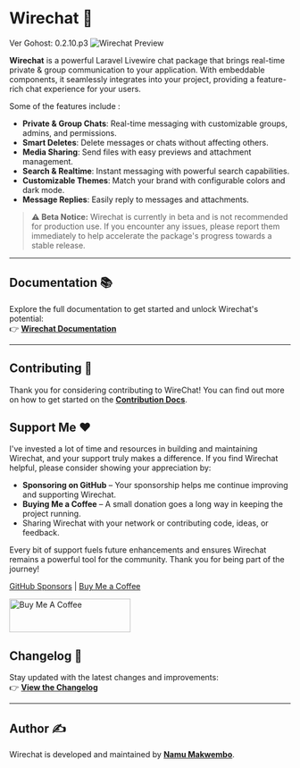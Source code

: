 # **Wirechat** 🚀  

Ver Gohost: 0.2.10.p3
![Wirechat Preview](wirechat-preview.png)  

**Wirechat** is a powerful Laravel Livewire chat package that brings real-time private & group communication to your application. With embeddable components, it seamlessly integrates into your project, providing a feature-rich chat experience for your users.  

Some of the features include :

- **Private & Group Chats**: Real-time messaging with customizable groups, admins, and permissions.  
- **Smart Deletes**: Delete messages or chats without affecting others.  
- **Media Sharing**: Send files with easy previews and attachment management.  
- **Search & Realtime**: Instant messaging with powerful search capabilities.  
- **Customizable Themes**: Match your brand with configurable colors and dark mode.  
- **Message Replies**: Easily reply to messages and attachments.  


> **⚠️ Beta Notice:** Wirechat is currently in beta and is not recommended for production use. If you encounter any issues, please report them immediately to help accelerate the package's progress towards a stable release.  

---

## Documentation 📚  
Explore the full documentation to get started and unlock Wirechat's potential:  
👉 [**Wirechat Documentation**](https://wirechat.namuio.com)  

---

## Contributing 🔧
Thank you for considering contributing to WireChat! You can find out more on how to get started on the [**Contribution Docs**](https://wirechat.namuio.com/docs/contribution).

## Support Me ❤️
I've invested a lot of time and resources in building and maintaining Wirechat, and your support truly makes a difference. If you find Wirechat helpful, please consider showing your appreciation by:

- **Sponsoring on GitHub** – Your sponsorship helps me continue improving and supporting Wirechat.
- **Buying Me a Coffee** – A small donation goes a long way in keeping the project running.
- Sharing Wirechat with your network or contributing code, ideas, or feedback.

Every bit of support fuels future enhancements and ensures Wirechat remains a powerful tool for the community. Thank you for being part of the journey!

[GitHub Sponsors](https://github.com/sponsors/namumakwembo) | [Buy Me a Coffee](https://www.buymeacoffee.com/namuio)

<a href="https://www.buymeacoffee.com/namuio" target="_blank"><img src="https://cdn.buymeacoffee.com/buttons/v2/default-yellow.png" alt="Buy Me A Coffee" style="height: 60px !important;width: 217px !important;" ></a>

## Changelog 📜  
Stay updated with the latest changes and improvements:  
👉 [**View the Changelog**](https://github.com/namumakwembo/wirechat/blob/main/CHANGELOG.md)  

---

## Author ✍️  
Wirechat is developed and maintained by [**Namu Makwembo**](https://x.com/namuio).  
